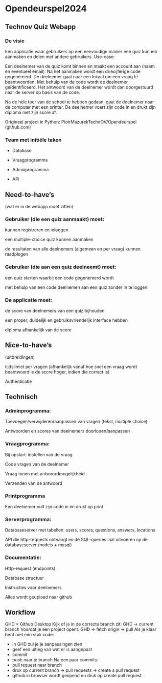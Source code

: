 # Opendeurspel2024

## Technov Quiz Webapp 

 

### De visie 

Een applicatie waar gebruikers op een eenvoudige manier een quiz kunnen aanmaken en delen met andere gebruikers. 
Use-case: 

Een deelnemer van de quiz komt binnen en maakt een account aan (naam en eventueel email). 
Na het aanmaken wordt een driecijferige code gegenereerd. 
De deelnemer gaat naar een lokaal om een vraag te beantwoorden. Met behulp van de code wordt de deelnemer geïdentificeerd. Het antwoord van de deelnemer wordt dan doorgestuurd naar de server op basis van de code. 

Na de hele toer van de school te hebben gedaan, gaat de deelnemer naar de computer met een printer. De deelnemer voert zijn code in en drukt zijn diploma met zijn score af. 

Origineel project in Python: PiotrMazurekTechnOV/Opendeurspel (github.com) 

### Team met initiële taken 

- Database 

- Vraagprogramma 

- Adminprogramma 

- API 

 

## Need-to-have’s 

(wat er in de webapp moet zitten) 

### Gebruiker (die een quiz aanmaakt) moet: 

kunnen registreren en inloggen 

een multiple-choice quiz kunnen aanmaken 

de resultaten van alle deelnemers (algemeen en per vraag) kunnen raadplegen 

### Gebruiker (die aan een quiz deelneemt) moet: 

een quiz starten waarbij een code gegenereerd wordt 

met behulp van een code deelnemen aan een quiz zonder in te loggen 

### De applicatie moet: 

de score van deelnemers van een quiz bijhouden 

een proper, duidelijk en gebruiksvriendelijk interface hebben 

diploma afhankelijk van de score 

## Nice-to-have’s 

(uitbreidingen) 

tijdslimiet per vragen (afhankelijk vanaf hoe snel een vraag wordt beantwoord is de score hoger, indien die correct is) 

Authenticatie 

 

## Technisch 

### Adminprogramma: 

Toevoegen/verwijderen/aanpassen van vragen (tekst, multiple choice) 

Antwoorden en scores van deelnemers doorlopen/aanpassen 

### Vraagprogramma: 

Bij opstart: instellen van de vraag 

Code vragen van de deelnemer  

Vraag tonen met antwoordmogelijkheid 

Verzenden van de antwoord 

### Printprogramma

Een deelnemer vult zijn code in en drukt op print

### Serverprogramma: 

Databaseserver met tabellen: users, scores, questions, answers, locations  

API die http-requests ontvangt en de SQL-queries laat uitvoeren op de databaseserver (nodejs + mysql)

### Documentatie: 

Http-request (endpoints) 

Database structuur 

Instructies voor deelnemers 

Alles wordt geupload naar github 

## Workflow
GHD = Github Desktop
Kijk of je in de correcte branch zit: GHD -> current branch
Voordat je een project opent: GHD -> fetch origin -> pull
Als je klaar bent met een stuk code:
- in GHD zul je je aanpassingen zien 
- geef een uitleg van wat er is aangepast
- commit
- push naar je branch
Na een paar commits:
- pull request naar branch
- druk op current branch -> pull requests -> create a pull request
- github in browser wordt geopend en druk op create pull request
